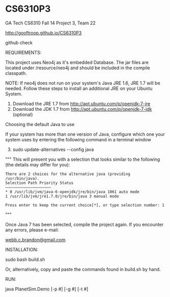 CS6310P3
========

GA Tech CS6310 Fall 14 Project 3, Team 22

http://gooftroop.github.io/CS6310P3

github check

REQUIREMENTS:

This project uses Neo4j as it's embedded Database. The jar files are located under /resource/neo4j and should be included in the compile classpath.

NOTE: If neo4j does not run on your system's Java JRE 1.6, JRE 1.7 will be needed. Follow these steps to install an additional JRE on your 
Ubuntu System.

1. Download the JRE 1.7 from http://apt.ubuntu.com/p/openjdk-7-jre
2. Download the JDK 1.7 from http://apt.ubuntu.com/p/openjdk-7-jdk (optional)

Choosing the default Java to use

If your system has more than one version of Java, configure which one your system uses by entering the following command in a terminal window

3. sudo update-alternatives --config java

"""
	This will present you with a selection that looks similar to the following (the details may differ for you):

	There are 2 choices for the alternative java (providing /usr/bin/java).  
	Selection Path Priority Status 
	———————————————————— 
	* 0 /usr/lib/jvm/java-6-openjdk/jre/bin/java 1061 auto mode 
	1 /usr/lib/jvm/jre1.7.0/jre/bin/java 3 manual mode  

	Press enter to keep the current choice[*], or type selection number: 1
"""

Once Java 7 has been selected, compile the project again. If you encounter any errors, please e-mail:

webb.c.brandon@gmail.com

INSTALLATION:

sudo bash build.sh

Or, alternatively, copy and paste the commands found in build.sh by hand.

RUN:

java PlanetSim.Demo [-p #] [-g #] [-t #]
